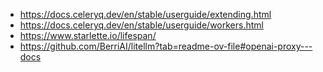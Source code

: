 - https://docs.celeryq.dev/en/stable/userguide/extending.html
- https://docs.celeryq.dev/en/stable/userguide/workers.html
- https://www.starlette.io/lifespan/
- https://github.com/BerriAI/litellm?tab=readme-ov-file#openai-proxy---docs
